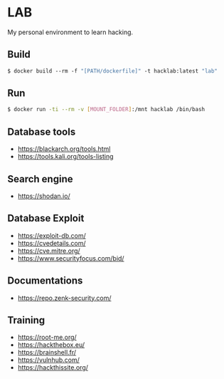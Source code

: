 LAB
===

My personal environment to learn hacking.

Build
---
```dockerfile
$ docker build --rm -f "[PATH/dockerfile]" -t hacklab:latest "lab"
```

Run
---
```bash
$ docker run -ti --rm -v [MOUNT_FOLDER]:/mnt hacklab /bin/bash
```

Database tools
---
* https://blackarch.org/tools.html
* https://tools.kali.org/tools-listing

Search engine
---

* https://shodan.io/

Database Exploit
---

* https://exploit-db.com/
* https://cvedetails.com/
* https://cve.mitre.org/
* https://www.securityfocus.com/bid/

Documentations
---

* https://repo.zenk-security.com/

Training
---

* https://root-me.org/
* https://hackthebox.eu/
* https://brainshell.fr/
* https://vulnhub.com/
* https://hackthissite.org/